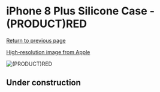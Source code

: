 # iPhone 8 Plus Silicone Case - (PRODUCT)RED

[Return to previous page](/iphone_7)

[High-resolution image from Apple](https://store.storeimages.cdn-apple.com/8756/as-images.apple.com/is/MQH12?wid=4500&hei=4500&fmt=png)

<div style="width: 512px"><img src="/almost_uncompressed/MQH12.webp" alt="(PRODUCT)RED"></div>

## Under construction
